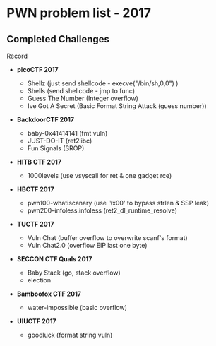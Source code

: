 # PWN problem list - 2017

## Completed Challenges
Record

* **picoCTF 2017**
	- Shellz (just send shellcode - execve("/bin/sh,0,0") )
	- Shells (send shellcode - jmp to func)
	- Guess The Number (Integer overflow)
	- Ive Got A Secret (Basic Format String Attack (guess number))

* **BackdoorCTF 2017**
	- baby-0x41414141 (fmt vuln)	
	- JUST-DO-IT (ret2libc)
	- Fun Signals (SROP)

* **HITB CTF 2017**
	- 1000levels (use vsyscall for ret & one gadget rce)

* **HBCTF 2017**
	- pwn100-whatiscanary (use '\x00' to bypass strlen & SSP leak)
	- pwn200–infoless.infoless (ret2_dl_runtime_resolve)

* **TUCTF 2017**
	- Vuln Chat (buffer overflow to overwrite scanf's format)
	- Vuln Chat2.0 (overflow EIP last one byte)

* **SECCON CTF Quals 2017**
	- Baby Stack (go, stack overflow)
	- election

* **Bamboofox CTF 2017**
	- water-impossible (basic overflow)
	
* **UIUCTF 2017**
	- goodluck (format string vuln)

